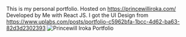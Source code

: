 This is my personal portfolio. 
Hosted on https://princewilliroka.com/
Developed by Me with React JS. 
I got the UI Design from https://www.uplabs.com/posts/portfolio-c5962bfa-1bcc-4d62-ba63-82d3d2302393
![Princewill Iroka Portfolio](https://1drv.ms/u/s!AgOeavQQbkBugn-qJqFczn6_4rPz?e=gprg37)

